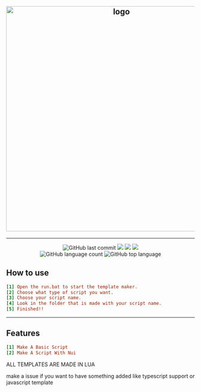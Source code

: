 <h2 align="center">
  <img alt="logo" src="https://i.imgur.com/6eeF47i.png" width="600" heigth="200" />
</h2>

---
<p align="center">
  <img alt="GitHub last commit" src="https://img.shields.io/github/last-commit/AmpedScripts/Fivem-Script-Template">
  <img src="https://img.shields.io/github/issues/AmpedScripts/Fivem-Script-Template">
  <img src="https://img.shields.io/github/issues-closed-raw/AmpedScripts/Fivem-Script-Template">
  <img src="https://img.shields.io/github/issues-pr-closed-raw/AmpedScripts/Fivem-Script-Template">
  </br>
  <img alt="GitHub language count" src="https://img.shields.io/github/languages/count/AmpedScripts/Fivem-Script-Template">
  <img alt="GitHub top language" src="https://img.shields.io/github/languages/top/AmpedScripts/Fivem-Script-Template">
  </br>
</p>





## How to use
```ini
[1] Open the run.bat to start the template maker.
[2] Choose what type of script you want.
[3] Choose your script name.
[4] Look in the folder that is made with your script name.
[5] Finished!!
```

---

## Features 
```ini
[1] Make A Basic Script
[2] Make A Script With Nui
```
ALL TEMPLATES ARE MADE IN LUA

make a issue if you want to have something added like typescript support or javascript template
